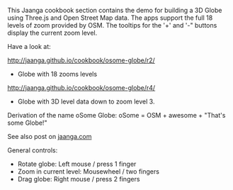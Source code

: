 This Jaanga cookbook section contains the demo for building a 3D Globe using Three.js and Open Street Map data. 
The apps support the full 18 levels of zoom provided by OSM. 
The tooltips for the '+' and '-" buttons display the current zoom level.

Have a look at:

http://jaanga.github.io/cookbook/osome-globe/r2/
- Globe with 18 zooms levels

http://jaanga.github.io/cookbook/osome-globe/r4/
- Globe with 3D level data down to zoom level 3.

Derivation of the name oSome Globe: oSome = OSM + awesome + "That's some Globe!"

See also post on [jaanga.com](http://jaanga.com)

General controls:

* Rotate globe: Left mouse / press 1 finger
* Zoom in current level: Mousewheel / two fingers
* Drag globe: Right mouse / press 2 fingers
